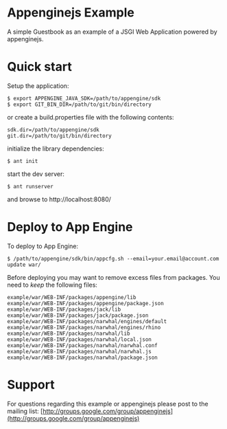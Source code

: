 Appenginejs Example
===================

A simple Guestbook as an example of a JSGI Web Application powered by appenginejs.


Quick start
===========

Setup the application:

    $ export APPENGINE_JAVA_SDK=/path/to/appengine/sdk
    $ export GIT_BIN_DIR=/path/to/git/bin/directory

or create a build.properties file with the following contents:

    sdk.dir=/path/to/appengine/sdk
    git.dir=/path/to/git/bin/directory
    
initialize the library dependencies:
    
    $ ant init

start the dev server:

    $ ant runserver

and browse to http://localhost:8080/


Deploy to App Engine
====================

To deploy to App Engine:

    $ /path/to/appengine/sdk/bin/appcfg.sh --email=your.email@account.com update war/

Before deploying you may want to remove excess files from packages. You need to *keep* the following files:

    example/war/WEB-INF/packages/appengine/lib
    example/war/WEB-INF/packages/appengine/package.json
    example/war/WEB-INF/packages/jack/lib
    example/war/WEB-INF/packages/jack/package.json
    example/war/WEB-INF/packages/narwhal/engines/default
    example/war/WEB-INF/packages/narwhal/engines/rhino
    example/war/WEB-INF/packages/narwhal/lib
    example/war/WEB-INF/packages/narwhal/local.json
    example/war/WEB-INF/packages/narwhal/narwhal.conf
    example/war/WEB-INF/packages/narwhal/narwhal.js
    example/war/WEB-INF/packages/narwhal/package.json


Support
=======

For questions regarding this example or appenginejs please post to the mailing list: [http://groups.google.com/group/appenginejs](http://groups.google.com/group/appenginejs)
